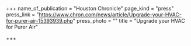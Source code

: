 +++
name_of_publication = "Houston Chronicle"
page_kind = "press"
press_link = "https://www.chron.com/news/article/Upgrade-your-HVAC-for-purer-air-15393939.php"
press_photo = ""
title = "Upgrade your HVAC for Purer Air"

+++
